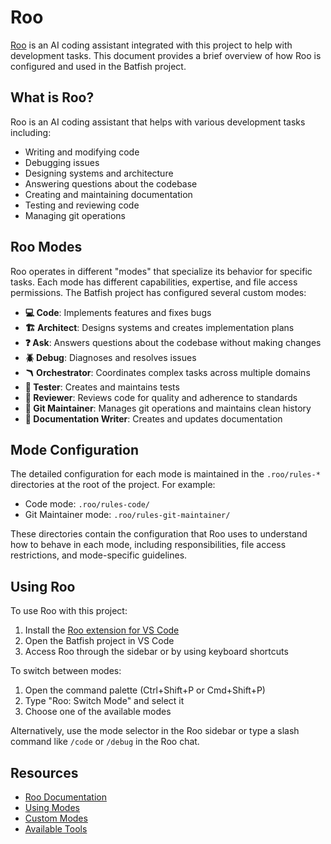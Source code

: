 # Roo

[Roo](https://roocode.com) is an AI coding assistant integrated with this project to help with development tasks. This document provides a brief overview of how Roo is configured and used in the Batfish project.

## What is Roo?

Roo is an AI coding assistant that helps with various development tasks including:

- Writing and modifying code
- Debugging issues
- Designing systems and architecture
- Answering questions about the codebase
- Creating and maintaining documentation
- Testing and reviewing code
- Managing git operations

## Roo Modes

Roo operates in different "modes" that specialize its behavior for specific tasks. Each mode has different capabilities, expertise, and file access permissions. The Batfish project has configured several custom modes:

- **💻 Code**: Implements features and fixes bugs
- **🏗️ Architect**: Designs systems and creates implementation plans
- **❓ Ask**: Answers questions about the codebase without making changes
- **🪲 Debug**: Diagnoses and resolves issues
- **🪃 Orchestrator**: Coordinates complex tasks across multiple domains
- **🧪 Tester**: Creates and maintains tests
- **👀 Reviewer**: Reviews code for quality and adherence to standards
- **🔄 Git Maintainer**: Manages git operations and maintains clean history
- **📝 Documentation Writer**: Creates and updates documentation

## Mode Configuration

The detailed configuration for each mode is maintained in the `.roo/rules-*` directories at the root of the project. For example:

- Code mode: `.roo/rules-code/`
- Git Maintainer mode: `.roo/rules-git-maintainer/`

These directories contain the configuration that Roo uses to understand how to behave in each mode, including responsibilities, file access restrictions, and mode-specific guidelines.

## Using Roo

To use Roo with this project:

1. Install the [Roo extension for VS Code](https://marketplace.visualstudio.com/items?itemName=Continue.roo)
2. Open the Batfish project in VS Code
3. Access Roo through the sidebar or by using keyboard shortcuts

To switch between modes:

1. Open the command palette (Ctrl+Shift+P or Cmd+Shift+P)
2. Type "Roo: Switch Mode" and select it
3. Choose one of the available modes

Alternatively, use the mode selector in the Roo sidebar or type a slash command like `/code` or `/debug` in the Roo chat.

## Resources

- [Roo Documentation](https://docs.roocode.com/)
- [Using Modes](https://docs.roocode.com/basic-usage/using-modes/)
- [Custom Modes](https://docs.roocode.com/features/custom-modes)
- [Available Tools](https://docs.roocode.com/advanced-usage/available-tools/)
